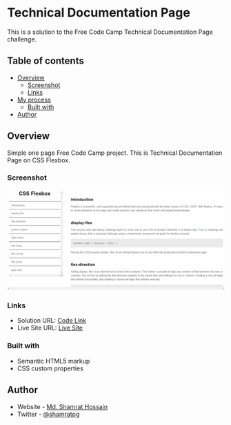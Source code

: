 # Technical Documentation Page

This is a solution to the Free Code Camp Technical Documentation Page challenge.

## Table of contents

- [Overview](#overview)
  - [Screenshot](#screenshot)
  - [Links](#links)
- [My process](#my-process)
  - [Built with](#built-with)
- [Author](#author)


## Overview

Simple one page Free Code Camp project. This is Technical Documentation Page on CSS Flexbox.

### Screenshot

![](images/screenshot.png)


### Links

- Solution URL: [Code Link](https://github.com/shamratPG/tribute-page.git)
- Live Site URL: [Live Site](https://shamratpg.github.io/tribute-page/)


### Built with

- Semantic HTML5 markup
- CSS custom properties

## Author

- Website - [Md. Shamrat Hossain](https://github.com/shamratPG)
- Twitter - [@shamratpg](https://twitter.com/shamratpg)